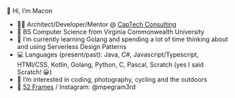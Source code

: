 👋 Hi, I’m Macon
- 🧑‍💻 Architect/Developer/Mentor @ [CapTech Consulting](https://captechconsulting.com/)
- 🏫 BS Computer Science from Virginia Commonwealth University
- 🌱 I’m currently learning Golang and spending a lot of time thinking about and using Serverless Design Patterns
- 💻 Languages (present/past): Java, C#, Javascript/Typescript, HTMl/CSS, Kotlin, Golang, Python, C, Pascal, Scratch (yes I said Scratch! 😀)
- 👀 I’m interested in coding, photography, cycling and the outdoors
- 📸 [52 Frames](https://52frames.com/photographer/4289) / Instagram: @mpegram3rd

<!---
mpegram3rd/mpegram3rd is a ✨ special ✨ repository because its `README.md` (this file) appears on your GitHub profile.
You can click the Preview link to take a look at your changes.
--->
